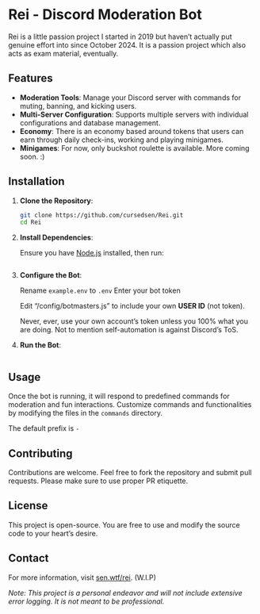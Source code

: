# Rei - Discord Moderation Bot

   Rei is a little passion project I started in 2019 but haven’t actually put genuine effort into since October 2024. It is a passion project which also acts as exam material, eventually.

## Features

- **Moderation Tools**: Manage your Discord server with commands for muting, banning, and kicking users.
- **Multi-Server Configuration**: Supports multiple servers with individual configurations and database management.
- **Economy**: There is an economy based around tokens that users can earn through daily check-ins, working and playing minigames.
- **Minigames**: For now, only buckshot roulette is available. More coming soon. :)

## Installation

1. **Clone the Repository**:

   ```bash
   git clone https://github.com/cursedsen/Rei.git
   cd Rei


2. **Install Dependencies**:

   Ensure you have [Node.js](https://nodejs.org/) installed, then run:

   ```npm install

3. **Configure the Bot**:

   Rename `example.env` to `.env`
   Enter your bot token

   Edit “/config/botmasters.js” to include     your own **USER ID** (not token).

   Never, ever, use your own account’s token unless you 100% what you are doing. Not to mention self-automation is against Discord’s ToS.

4. **Run the Bot**:

   ```node index.js

## Usage

   Once the bot is running, it will respond to predefined commands for moderation and fun interactions. Customize commands and functionalities by modifying the files in the `commands` directory.

   The default prefix is ` - `

## Contributing

   Contributions are welcome. Feel free to fork the repository and submit pull requests. Please make sure to use proper PR etiquette.

## License

   This project is open-source. You are free to use and modify the source code to your heart’s desire.

## Contact

   For more information, visit [sen.wtf/rei](https://sen.wtf/rei). (W.I.P)

*Note: This project is a personal endeavor and will not include extensive error logging. It is not meant to be professional.*


